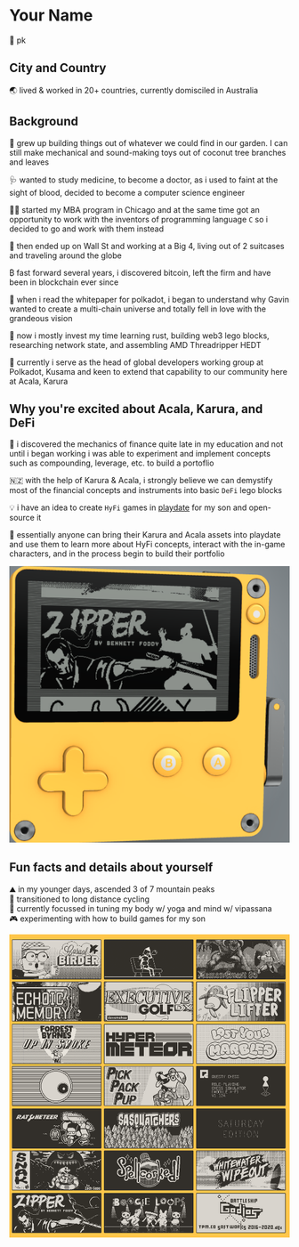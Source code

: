 # Your Name

🖖 pk

## City and Country

🌏 lived & worked in 20+ countries, currently domisciled in Australia

## Background

🌴 grew up building things out of whatever we could find in our garden. I can still make mechanical and sound-making toys out of coconut tree branches and leaves

🩺 wanted to study medicine, to become a doctor, as i used to faint at the sight of blood, decided to become a computer science engineer

👨‍💼 started my MBA program in Chicago and at the same time got an opportunity to work with the inventors of programming language `C` so i decided to go and work with them instead

💼 then ended up on Wall St and working at a Big 4, living out of 2 suitcases and traveling around the globe

₿ fast forward several years, i discovered bitcoin, left the firm and have been in blockchain ever since

🔴 when i read the whitepaper for polkadot, i began to understand why Gavin wanted to create a multi-chain universe and totally fell in love with the grandeous vision

🦀 now i mostly invest my time learning rust, building web3 lego blocks, researching network state, and assembling AMD Threadripper HEDT

🥋 currently i serve as the head of global developers working group at Polkadot, Kusama and keen to extend that capability to our community here at Acala, Karura

## Why you're excited about Acala, Karura, and DeFi

🧮 i discovered the mechanics of finance quite late in my education and not until i began working i was able to experiment and implement concepts such as compounding, leverage, etc. to build a portoflio

🇳🇿 with the help of Karura & Acala, i strongly believe we can demystify most of the financial concepts and instruments into basic `DeFi` lego blocks

💡 i have an idea to create `HyFi` games in [playdate](https://play.date/) for my son and open-source it

🤑 essentially anyone can bring their Karura and Acala assets into playdate and use them to learn more about HyFi concepts, interact with the in-game characters, and in the process begin to build their portfolio

![play-date-device](../images/play-date-device.png)

## Fun facts and details about yourself

⛰️ in my younger days, ascended 3 of 7 mountain peaks  
🚴 transitioned to long distance cycling  
🧘 currently focussed in tuning my body w/ yoga and mind w/ vipassana  
🎮 experimenting with how to build games for my son

![play-date-sample-games](../images/play-date-sample-games.png)
